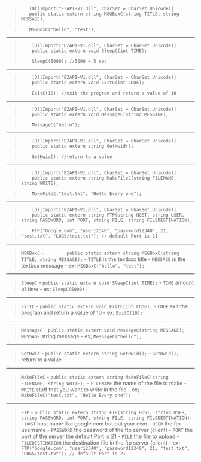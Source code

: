 >        [DllImport("EZAPI-V1.dll", CharSet = CharSet.Unicode)]
>        public static extern string MSGBoxC(string TITLE, string MESSAGE);

>        MSGBoxC("hello", "test");
***
>         [DllImport("EZAPI-V1.dll", CharSet = CharSet.Unicode)]
>         public static extern void SleepC(int TIME);

>         SleepC(5000); //5000 = 5 sec
***
>         [DllImport("EZAPI-V1.dll", CharSet = CharSet.Unicode)]
>         public static extern void ExitC(int CODE);

>         ExitC(10); //exit the program and return a value of 10
***
>         [DllImport("EZAPI-V1.dll", CharSet = CharSet.Unicode)]
>         public static extern void MessageC(string MESSAGE);

>         MessageC("hello");
***
>         [DllImport("EZAPI-V1.dll", CharSet = CharSet.Unicode)]
>         public static extern string GetHwid();

>         GetHwid(); //return to a value
***
>         [DllImport("EZAPI-V1.dll", CharSet = CharSet.Unicode)]
>         public static extern string MakeFileC(string FILENAME, string WRITE);

>         MakeFileC("test.txt", "Hello Every one");
***
>         [DllImport("EZAPI-V1.dll", CharSet = CharSet.Unicode)]
>         public static extern string FTP(string HOST, string USER, string PASSWORD, int PORT, string FILE, string FILEDESTINATION);

>         FTP("Google.com", "user12340", "password12340", 21, "test.txt", "LOGS/test.txt"); // default Port is 21
***
>`MSGBoxC` - `        public static extern string MSGBoxC(string TITLE, string MESSAGE);` - `TITLE` is the textbox title - `MESSAGE` is the textbox message - ex; `MSGBoxC("hello", "test");`
***
>`SleepC` - `public static extern void SleepC(int TIME);` - `TIME` amount of time  - ex; `SleepC(5000);`

***

>`ExitC` - `public static extern void ExitC(int CODE);` - `CODE` exit the program and return a value of 10 - ex; `ExitC(10);`

***

>`MessageC` - `public static extern void MessageC(string MESSAGE);` - `MESSAGE` string message - ex; `MessageC("hello");`

***

>`GetHwid` - `public static extern string GetHwid();` - `GetHwid();` return to a value

***

>`MakeFileC` - `public static extern string MakeFileC(string FILENAME, string WRITE);` - `FILENAME` the name of the file to make - `WRITE` stuff that you want to write in the file - ex; `MakeFileC("test.txt", "Hello Every one");`

***

>`FTP` - `public static extern string FTP(string HOST, string USER, string PASSWORD, int PORT, string FILE, string FILEDESTINATION);` - `HOST` host name like google.com but put your own - `USER` the ftp username - `PASSWORD` the password of the ftp server (client) - `PORT` the port of the server the default Port is 21 - `FILE` the file to upload - `FILEDESTINATION` the destination file in the ftp server (client) - ex; `FTP("Google.com", "user12340", "password12340", 21, "test.txt", "LOGS/test.txt"); // default Port is 21`
